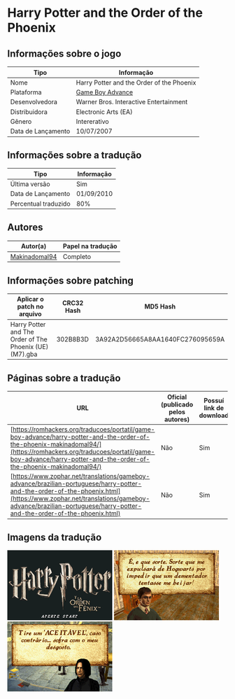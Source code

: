 # Harry Potter and the Order of the Phoenix

## Informações sobre o jogo

| Tipo | Informação |
| ----------- | ----------- |
| Nome | Harry Potter and the Order of the Phoenix |
| Plataforma | [Game Boy Advance](../) |
| Desenvolvedora | Warner Bros. Interactive Entertainment |
| Distribuidora | Electronic Arts (EA) |
| Gênero | Intererativo |
| Data de Lançamento | 10/07/2007 |

## Informações sobre a tradução

| Tipo | Informação |
| ----------- | ----------- |
| Última versão | Sim |
| Data de Lançamento | 01/09/2010 |
| Percentual traduzido | 80% |

## Autores

| Autor(a) | Papel na tradução |
| ----------- | ----------- |
| [Makinadomal94](../../../autores/makinadomal94/) | Completo |

## Informações sobre patching

| Aplicar o patch no arquivo | CRC32 Hash | MD5 Hash |
| ----------- | ----------- | ----------- |
| Harry Potter and The Order of The Phoenix \(UE\) \(M7\)\.gba | 302B8B3D | 3A92A2D56665A8AA1640FC276095659A |

## Páginas sobre a tradução

| URL | Oficial (publicado pelos autores) | Possuí link de download |
| ----------- | ----------- | ----------- |
| [https://romhackers.org/traducoes/portatil/game-boy-advance/harry-potter-and-the-order-of-the-phoenix-makinadomal94/](https://romhackers.org/traducoes/portatil/game-boy-advance/harry-potter-and-the-order-of-the-phoenix-makinadomal94/) | Não | Sim |
| [https://www.zophar.net/translations/gameboy-advance/brazilian-portuguese/harry-potter-and-the-order-of-the-phoenix.html](https://www.zophar.net/translations/gameboy-advance/brazilian-portuguese/harry-potter-and-the-order-of-the-phoenix.html) | Não | Sim |

## Imagens da tradução

![Imagem de exemplo da tradução 1](1.png)
![Imagem de exemplo da tradução 2](2.png)
![Imagem de exemplo da tradução 3](3.png)